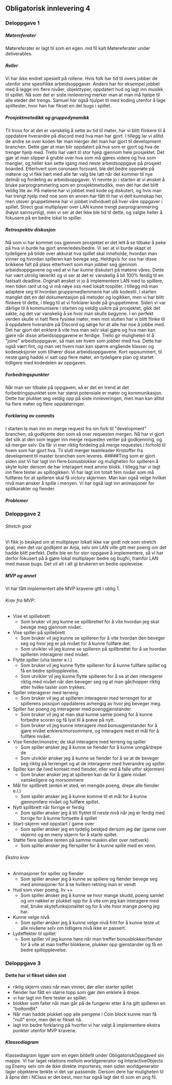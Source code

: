 ## Obligatorisk innlevering 4

### Deloppgave 1

##### Møtereferater
Møtereferater er lagt til som en egen .md fil kalt Møtereferater under deliverables.

##### Roller
Vi har ikke endret spesielt på rollene. Hvis folk har tid til overs jobber de 
utenfor sine spesifikke arbeidsoppgaver. Anders har for eksempel jobbet med 
å legge inn flere nivåer, objekttyper, oppdatert hud og lagt inn musikk til spillet.
Nå som det er siste innlevering merker man at man må hjelpe til alle steder det trengs.
Samuel har også hjulpet til med koding utenfor å lage spilltester, hvor han har fikset en del bugs i spillet.


##### Prosjektmetodikk og gruppedynamikk
Til tross for at det er vanskelig å sette av tid til møter, har vi blitt flinkere til
å oppdatere hverandre på discord med hva man har gjort. I tillegg lar vi alltid
de andre se over koden før man merger det man har gjort til development branchen.
Dette gjør at man blir oppdatert på hva som er gjort og hva de trenger hjelp med.
Trello har vært til stor hjelp gjennom hele prosjektet. Det gjør at man slipper å gruble over hva 
som må gjøres videre og hva som mangler, og heller kan sette igang med neste arbeidsoppgave på prosjekt boarded.
Etterhvert som coronaen forsvant, ble det bedre oppmøte på møtene og vi fikk hørt med alle før
valg ble tatt når det kommer til nye delmål og fordeling av arbeidsoppgaver. Vi nevnte
jo i starten at vi ønsket å bruke parprogrammering som en prosjektmetodikk, men det har det blitt
veldig lite av. På møtene har vi jobbet med kode og diskutert, og hvis man har trengt hjelp med noe som en annen har fått til
har vi delt kunnskap her, men utover gruppetimene har vi jobbet individuelt på hver våre oppgaver i spillet.
Strect goal multiplayer over LAN kunne trengt parprogrammering (høyst sannsynlig), men vi ser at det ikke ble tid til dette, og valgte
heller å fokusere på en bedre lokal to spiller.

##### Retrospektiv diskusjon
Nå som vi har kommet oss gjennom prosjektet er det lett å se tilbake å peke på hva vi burde
ha gjort annerledes/bedre. Vi ser at vi burde skapt et tydeligere på bilde over akkurat hva spillet
skal inneholde, hvordan man vinner og hvordan spilleren kan bevege seg. Heldigvis for oss har disse brikkene
falt på plass etterhvert som man jobber seg gjennom arbeidsoppgavene og ved at vi har kunne diskutert på møtene våres.
Dette har vært utrolig lærerikt og vi ser at det er vanskelig å bli 100% ferdig til en fastsatt deadline.
Orginalt ønsket vi jo å implementere LAN med to spillere, men tiden rant ut og vi må nøye oss med lokalt tospiller. 
I tillegg må man adaptere seg til hvordan gruppemedlemmene har ulik kodestil. I starten manglet det en del dokumentasjon
på metoder og logikken, men vi har blitt flinkere til dette, i tilegg til at vi forklarer kode på gruppetimene.
Siden vi var dårlige til å kommunisere i starten og veldig usikre på prosjektet, gikk det sakte, og det var vanskelig å se hvor
man skulle begynne. I en perfekt verden skulle vi hatt flere fysiske møter, men mot slutten har vi blitt flinke til 
å oppdatere hverandre på Discord og sørge for at alle har noe å jobbe med. Det har gjort det enklere å vite hva man selv skal gjøre
og hva man kan gjøre når disse arbeidsoppgavene er ferdige. Trello gir muligheten til å "joine" arbeidsoppgaver, så man ser hvem som jobber med hva.
Dette har også vært fint, og man vet hvem man kan spørre angående klasser og kodeseksjoner som tilhører disse arbeidsoppgavene.
Kort oppsummert, til neste gang hadde vi satt opp flere møter, en tydeligere plan og startet tidligere med kodedelen av oppgaven.

##### Forbedringspunkter
Når man ser tilbake på oppgaven, så er det en trend at det forbedringspunktet som
har størst potensiale er møter og kommunikasjon. Dette har plukket seg veldig opp på siste innleveringen, men 
man kan alltid ha flere møter og flere oppdateringer.

##### Forklaring av commits

I starten la man inn en merge request fra sin fork til "development" branchen, så godkjente 
den som så over requesten mergen. Nå har vi gjort det slik at den som legger inn merge requesten
venter på godkjenning, og så merger selv. Da får vi mer riktig fordeling på merge requestes i forhold
til hvem som har gjort hva. Til slutt merger teamleader Kristoffer fra development til master branchen som leveres.
#####Ting som er gjort siden sist
Vi har lagt inn flere bonusblokker og muligheten for spilleren å skyte kuler dersom de har interagert med ammo blokk. 
I tillegg har vi lagt inn flere tester av spillogikken. Vi har lagt inn totalt fem nivåer som må fullføres for at spilleren skal
få victory skjermen. Man kan også velge hvilket nivå man ønsker å spille i menyen. Vi har også lagt inn animasjoner for spillkarakter og fiender.
##### Problemer
### Deloppgave 2

###### Stretch goal

Vi fikk jo beskjed om at multiplayer lokalt ikke var godt nok som stretch goal, men det var
godkjent av Anja, selv om LAN ville gitt mer poeng om det hadde blitt perfekt. Dette ble en for
stor oppgave å implementere, så vi har derfor fokusert på å gjøre lokal multiplayer bedre og bugfri, framfor 
LAN med masse bugs. Det vil alt i alt gi brukeren en bedre opplevelse.

##### MVP og annet
Vi har fått implementert alle MVP kravene gitt i oblig 1.

###### Krav fra MVP:
- Vise et spillebrett
  - Som bruker vil jeg kunne se spillbrettet for å vite hvordan jeg skal bevege
    meg gjennom nivået.
- Vise spiller på spillebrett
  - Som bruker vil jeg kunne se spilleren for å vite hvordan den beveger seg og hvor jeg er på nivået for å kunne fullføre det.
  - Som utvikler vil jeg kunne se spilleren på spillbrettet for å se hvordan spilleren interagerer med nivået.  
- Flytte spiller (vha taster e.l.)
  - Som bruker vil jeg kunne flytte spilleren for å kunne fullføre spillet og få en bedre spillopplevelse.
  - Som utvikler vil jeg kunne flytte spilleren for å se at den interagerer riktig med nivået når den beveger seg
    og at man går/hopper riktig etter hvilke taster som trykkes.
- Spiller interagerer med terreng
  - Som bruker vil jeg at spilleren interagerer med terrenget for at spillerens posisjon oppdateres avhengig av hvor jeg beveger meg.
- Spiller har poeng og interagerer med poenggjenstander
  - Som bruker vil jeg at man skal kunne samle poeng for å kunne forbedre scoren og få lyst til å prøve på nytt.
  - Som bruker vil jeg kunne interagere med bonusgjenstander for å gjøre nivået enklere/morsommere, og interagere med et mål
    for å fullføre nivået.
- Vise fiender/monstre; de skal interagere med terreng og spiller
  - Som spiller ønsker jeg å kunne se fiender for å kunne unngå/drepe de
  - Som utvikler ønsker jeg å kunne se fiender for å se at de beveger seg riktig på terrenget og at de interagerer med hverandre og spiller.  
- Spiller kan dø (ved kontakt med fiender, eller ved å falle utfor skjermen)
  - Som bruker ønsker jeg at spilleren kan dø for å gjøre nivået vanskeligere og morsommere
- Mål for spillbrett (enten et sted, en mengde poeng, drepe alle fiender e.l.)
  - Som spiller ønsker jeg å kunne komme til et mål for å kunne gjennomføre nivået og fullføre spillet.
- Nytt spillbrett når forrige er ferdig
  - Som spiller ønsker jeg å bli flyttet til neste nivå når jeg er ferdig med forrige for å kunne fortsette å spillet
- Start-skjerm ved oppstart / game over
  - Som spiller ønsker jeg en tydelig beskjed dersom jeg dør (game over skjerm) og en meny skjerm for å 
    starte spillet.
- Støtte flere spillere (enten på samme maskin eller over nettverk)
  - Som spiller ønsker jeg flerspiller for å kunne spille med en venn.
###### Ekstra krav    
- Animasjoner for spiller og fiender
  - Som spiller ønsker jeg å kunne se spillere og fiender bevege seg med animasjoner for å se hvilken retning man er vendt
- Hud som viser poeng, liv ++
  - Som spiller ønsker jeg å kunne se hvor mange skudd, poeng samlet og om nøkkel er plukket opp for å vite om jeg kan interagere med mal, bruke skytefunksjonalitet og for å vite hvor mange poeng jeg har.
- Kunne velge nivå
  - Som spiller ønsker jeg å kunne velge nivå fritt for å kunne teste ut alle nivåene selv om tidligere nivå ikke er passert.
- Lydeffekter til spillet
  - Som spiller vil jeg kunne høre når man treffer bonusblokker/fiender for å vite at man treffer blokkene, plukker opp gjenstander
    og få en bedre spillopplevelse.

### Deloppgave 3

#### Dette har vi fikset siden sist
- riktig skjerm vises når man vinner, dør eller starter spillet
- fiender har fått en større topp som gjør den enklere å drepe.
- vi har lagt inn flere tester av spillet.
- blokker som faller når man går på de fungerer etter å ha gitt spilleren en "bottomBit"
- Når man hadde plukket opp alle pengene i Coin block kunne man få "null" error, men det er fikset nå.
- lagt inn bedre forklaring på hvorfor vi har valgt å implementere ekstra punkter utenfor MVP kravene.

##### Klassediagram
Klassediagram ligger som en egen bildefil under ObligatoriskOppgave4 sin mappe.
Vi har laget relations mellom worldgenerator og InteractiveObjects og Enemy selv om de ikke direkte
importeres, men siden worldgenerator lager objektene tenkte vi det var passende. Dersom dere har muligheten til å åpne det i NClass er det best, men 
har også lagt det til som en png fil.